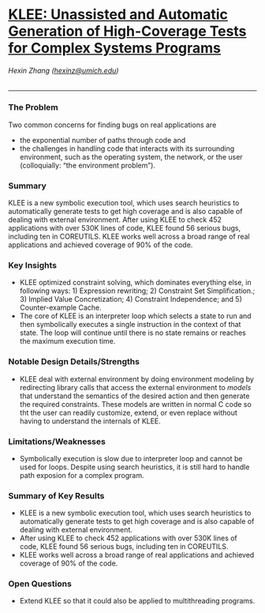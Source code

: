 # [KLEE: Unassisted and Automatic Generation of High-Coverage Tests for Complex Systems Programs](https://llvm.org/pubs/2008-12-OSDI-KLEE.pdf)
###### Hexin Zhang (hexinz@umich.edu)

---

### The Problem
<!-- [A single problem] -->
Two common concerns for finding bugs on real applications are 
- the exponential number of paths through code and 
- the challenges in handling code that interacts with its surrounding environment, such as the operating system, the network, or the user (colloquially: “the environment problem”).

### Summary 
<!-- [Up to 3 sentences] -->

KLEE is a new symbolic execution tool, which uses search heuristics to automatically generate tests to get high coverage and is also capable of dealing with external environment. After using KLEE to check 452 applications with over 530K lines of code, KLEE found 56 serious bugs, including ten in COREUTILS. KLEE works well across a broad range of real applications and achieved coverage of 90% of the code.


### Key Insights 
<!-- [Up to 2 insights] -->

- KLEE optimized constraint solving, which dominates everything else, in following ways: 1) Expression rewriting; 2) Constraint Set Simplification.; 3) Implied Value Concretization; 4) Constraint Independence; and 5) Counter-example Cache.
- The core of KLEE is an interpreter loop which selects a state to run and then symbolically executes a single instruction in the context of that state. The loop will continue until there is no state remains or reaches the maximum execution time.

### Notable Design Details/Strengths 
<!-- [Up to 2 details/strengths] -->

- KLEE deal with external environment by doing environment modeling by redirecting library calls that access the external environment to *models* that understand the semantics of the desired action and then generate the required constraints. These models are written in normal C code so tht the user can readily customize, extend, or even replace without having to understand the internals of KLEE.

### Limitations/Weaknesses 
<!-- [up to 2 weaknesses] -->
- Symbolically execution is slow due to interpreter loop and cannot be used for loops. Despite using search heuristics, it is still hard to handle path exposion for a complex program.

### Summary of Key Results 
<!-- [Up to 3 results] -->
- KLEE is a new symbolic execution tool, which uses search heuristics to automatically generate tests to get high coverage and is also capable of dealing with external environment.
- After using KLEE to check 452 applications with over 530K lines of code, KLEE found 56 serious bugs, including ten in COREUTILS. 
- KLEE works well across a broad range of real applications and achieved coverage of 90% of the code.



### Open Questions 
<!-- [Where to go from here?] -->
- Extend KLEE so that it could also be applied to multithreading programs.


